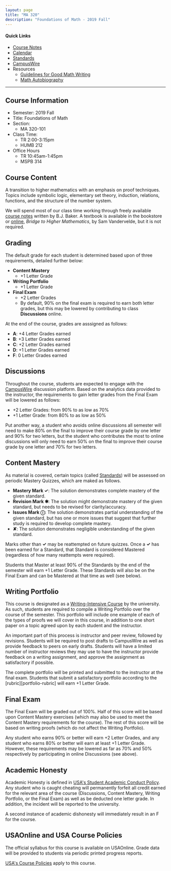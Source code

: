 ```yaml
---
layout: page
title: "MA 320"
description: "Foundations of Math - 2019 Fall"
---
```


#### Quick Links

- [Course Notes][notes]
- [Calendar][calendar]
- [Standards][standards]
- [CampusWire][campuswire]
- Resources
  - [Guidelines for Good Math Writing](pdf/good-math-writing.pdf)
  - [Math Autobiography](autobio)

---

## Course Information

- Semester: 2019 Fall
- Title: Foundations of Math 
- Section:
    - MA 320-101
- Class Time:
    - TR 2:00-3:15pm
    - HUMB 212
- Office Hours
    - TR 10:45am-1:45pm 
    - MSPB 314

## Course Content

A transition to higher mathematics with an emphasis on proof techniques. 
Topics include symbolic logic, elementary set theory, induction, relations, 
functions, and the structure of the number system. 

We will spend most of our class time working through freely available
[course notes][notes] written by B.J. Baker. 
A textbook is available in the bookstore or [online][textbook],
*Bridge to Higher Mathematics*, by Sam Vandervelde, but it is not required. 

## Grading

The default grade for each student is determined based upon 
of three requirements, detailed further below:

- **Content Mastery** 
  - +1 Letter Grade
- **Writing Portfolio**
  - +1 Letter Grade
- **Final Exam**
  - +2 Letter Grades
  - By default, 90% on the final exam is required to earn
    both letter grades, but this may be lowered by contributing
    to class **Discussions** online.

At the end of the course, grades are asssigned as follows:

- **A**: +4 Letter Grades earned
- **B**: +3 Letter Grades earned
- **C**: +2 Letter Grades earned
- **D**: +1 Letter Grades earned
- **F**: 0 Letter Grades earned

## Discussions

Throughout the course, students are expected to engage with the
[CampusWire][campuswire] discussion platform. Based on the analytics
data provided to the instructor, the requirements to gain letter
grades from the Final Exam will be lowered as follows:

- +2 Letter Grades: from 90% to as low as 70%
- +1 Letter Grade: from 80% to as low as 50%

Put another way, a student who avoids online discussions all semester
will need to make 80% on the final to improve their course grade
by one letter and 90% for two letters,
but the student who contributes the most to online discussions
will only need to earn 50% on the final to improve their course grade
by one letter and 70% for two letters.

## Content Mastery 

As material is covered, certain topics (called [Standards][standards]) 
will be assessed on periodic Mastery Quizzes, which are maked as follows.

* **Mastery Mark ✓**:
  The solution demonstrates complete mastery of the given standard.
* **Revision Mark ✱**:
  The solution might demonstrate mastery of the given standard,
  but needs to be revised for clarity/accuracy.
* **Issues Mark ⓘ**:
  The solution demonstrates partial understanding of the given standard,
  but has one or more issues that suggest that further study is required to
  develop complete mastery.
* **✘**:
  The solution demonstrates negligible understanding of the given
  standard.

Marks other than **✓** may be reattempted on future quizzes. Once a **✓**
has been earned for a Standard, that Standard is considered Mastered (regardless
of how many reattempts were required).

Students that Master at least 90% of the Standards by the end of the semester 
will earn +1 Letter Grade. These Standards will also be on the Final Exam
and can be Mastered at that time as well (see below).

## Writing Portfolio

This course is designated as a [Writing-Intensive Course][WIC] by the university.
As such, students are required to compile a Writing Portfolio over the course of
the semester. This portfolio will include one example of each of the types of
proofs we will cover in this course, in addition to one short paper on a topic
agreed upon by each student and the instructor.

An important part of this process is instructor and peer review, followed by revisions.
Students will be required to post drafts to CampusWire as well as provide feedback to
peers on early drafts. Students will have a limited number of instructor
reviews they may use to have the instructor provide feedback on a writing assignment,
and approve the assignment as satisfactory if possible.

The complete portfolio will be printed and submitted to the instructor at the final exam.
Students that submit a satisfactory portfolio according to the [rubric][portfolio-rubric]
will earn +1 Letter Grade. 

## Final Exam

The Final Exam will be graded out of 100%. Half of this score will be
based upon Content Mastery exercises (which may also be used to
meet the Content Mastery requirements for the course).
The rest of this score will be based on writing proofs (which do not
affect the Writing Portfolio).

Any student who earns 90% or better will earn +2 Letter Grades, and any student
who earns 80% or better will earn at least +1 Letter Grade.
However, these requirements
may be lowered as far as 70% and 50% respectively by participating in
online Discussions (see above).

## Academic Honesty

Academic Honesty is defined in
[USA's Student Academic Conduct Policy][usa-academic-conduct].
Any student who is caught
cheating will permanently forfeit all credit earned for the
relevant area of the course (Discussions,
Content Mastery, Writing Portfolio, or the Final Exam) as well as
be deducted one letter grade.
In addition, the incident will be reported to the university.

A second instance of academic dishonesty will immediately
result in an F for the course.

## USAOnline and USA Course Policies

The official syllabus for this course is available on
USAOnline. 
Grade data will be provided to students via periodic 
printed progress reports.

[USA's Course Policies][usa-course-policies] apply to this course.


[usa-course-policies]: https://www.southalabama.edu/departments/academicaffairs/resources/policies/additionalacademiccoursepolicies.pdf

[wic]: https://www.southalabama.edu/departments/academicsuccess/wac/wcoursecriteria.html

[usa-academic-conduct]: http://www.southalabama.edu/departments/academicaffairs/resources/policies/Student%20academic%20conduct%20policy-Final%20Version%20October%202014.pdf

[calendar]: calendar/
[notes]: http://jiblm.org/downloads/jiblmjournal/V160342S/V160342S.pdf
[drive]: /classes/drive/ 
[textbook]: https://static1.squarespace.com/static/53f512c0e4b0a95765d3908f/t/55373585e4b07cdf871ec22d/1429681541076/bridgebook.pdf
[campuswire]: https://campuswire.com/
[standards]: standards/

